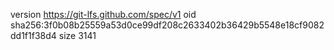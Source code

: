 version https://git-lfs.github.com/spec/v1
oid sha256:3f0b08b25559a53d0ce99df208c2633402b36429b5548e18cf9082dd1f1f38d4
size 3141
